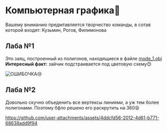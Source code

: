 # Компьютерная графика🥰
Вашему вниманию предмтавляется творчество команды, в сотав которой входят: Кузьмин, Рогов, Филимонова
## Лаба №1
Это заяц, построенный из полигонов, находящиеся в файле [mode_1.obj](https://github.com/h0rNAs/comp-graphics-labs/blob/main/lab1/model_1.obj)\
__Интересный факт:__ зайчик подстраивается под цветовую схему😊

<picture>
 <source media="(prefers-color-scheme: dark)" srcset="lab1/dark.png">
 <source media="(prefers-color-scheme: light)" srcset="lab1/light.png">
 <img alt="ОШИБОЧКА😢">
</picture>

## Лаба №2
Довольно скучно объеденить все вертексы линиями, а уж тем более полигонами. Поэтому бфло решено его раскрутить на 360😝

https://github.com/user-attachments/assets/4ddcfd56-2012-4d61-b771-68638add9f94

